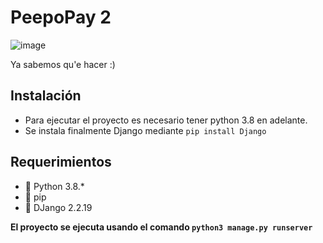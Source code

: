 # PeepoPay 2


![image](https://i.imgur.com/EhMWqPU.png)

Ya sabemos qu'e hacer :)

## Instalación
 - Para ejecutar el proyecto es necesario tener python 3.8 en adelante.
 - Se instala finalmente Django mediante `pip install Django`

## Requerimientos
 - 🍌 Python 3.8.*
 - 🥭 pip
 - 🍉 DJango 2.2.19
 
 **El proyecto se ejecuta usando el comando `python3 manage.py runserver`**

